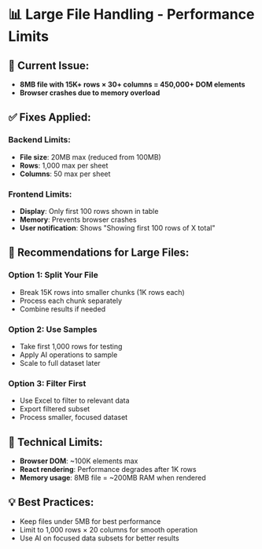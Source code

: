 # 📊 Large File Handling - Performance Limits

## 🚨 **Current Issue:**
- **8MB file with 15K+ rows × 30+ columns = 450,000+ DOM elements**
- **Browser crashes due to memory overload**

## ✅ **Fixes Applied:**

### **Backend Limits:**
- **File size**: 20MB max (reduced from 100MB)
- **Rows**: 1,000 max per sheet
- **Columns**: 50 max per sheet

### **Frontend Limits:**
- **Display**: Only first 100 rows shown in table
- **Memory**: Prevents browser crashes
- **User notification**: Shows "Showing first 100 rows of X total"

## 🎯 **Recommendations for Large Files:**

### **Option 1: Split Your File**
- Break 15K rows into smaller chunks (1K rows each)
- Process each chunk separately
- Combine results if needed

### **Option 2: Use Samples**
- Take first 1,000 rows for testing
- Apply AI operations to sample
- Scale to full dataset later

### **Option 3: Filter First**
- Use Excel to filter to relevant data
- Export filtered subset
- Process smaller, focused dataset

## 🔧 **Technical Limits:**
- **Browser DOM**: ~100K elements max
- **React rendering**: Performance degrades after 1K rows
- **Memory usage**: 8MB file = ~200MB RAM when rendered

## 💡 **Best Practices:**
- Keep files under 5MB for best performance
- Limit to 1,000 rows × 20 columns for smooth operation
- Use AI on focused data subsets for better results